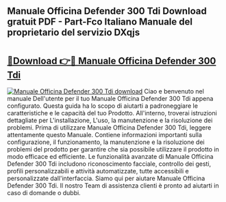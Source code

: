 ## Manuale Officina Defender 300 Tdi Download gratuit PDF - Part-Fco Italiano Manuale del proprietario del servizio DXqjs

# <h2><a href="http://dfd41cp.blite.top/?on=Manuale+Officina+Defender+300+Tdi">🔗Download 👉🔴 Manuale Officina Defender 300 Tdi</a></h2>

[![Manuale Officina Defender 300 Tdi download](https://i.imgur.com/lujVjoI.png)](http://dfd41cp.blite.top/?on=Manuale+Officina+Defender+300+Tdi)
Ciao e benvenuto nel manuale Dell'utente per il tuo Manuale Officina Defender 300 Tdi appena configurato. Questa guida ha lo scopo di aiutarti a padroneggiare le caratteristiche e le capacità del tuo Prodotto. All'interno, troverai istruzioni dettagliate per L'installazione, L'uso, la manutenzione e la risoluzione dei problemi. Prima di utilizzare Manuale Officina Defender 300 Tdi, leggere attentamente questo Manuale. Contiene informazioni importanti sulla configurazione, il funzionamento, la manutenzione e la risoluzione dei problemi del prodotto per garantire che sia possibile utilizzare il prodotto in modo efficace ed efficiente. Le funzionalità avanzate di Manuale Officina Defender 300 Tdi includono riconoscimento facciale, controllo dei gesti, profili personalizzabili e attività automatizzate, tutte accessibili e personalizzate dall'interfaccia. Siamo qui per aiutare Manuale Officina Defender 300 Tdi. Il nostro Team di assistenza clienti è pronto ad aiutarti in caso di domande o dubbi.
